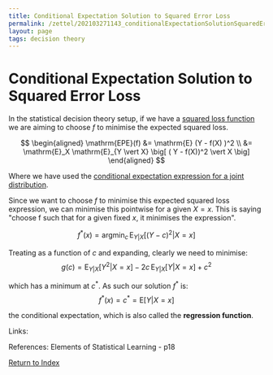 ```yaml
---
title: Conditional Expectation Solution to Squared Error Loss
permalink: /zettel/202103271143_conditionalExpectationSolutionSquaredError
layout: page
tags: decision theory
---
```

# Conditional Expectation Solution to Squared Error Loss

In the statistical decision theory setup, if we have a [squared loss function](202101162041_lossFunctions) we are 
aiming to choose $f$ to minimise the expected squared loss.

$$
\begin{aligned}
\mathrm{EPE}(f) &= \mathrm{E} (Y - f(X) )^2 \\
&= \mathrm{E}_X \mathrm{E}_{Y \vert X} \big[ ( Y - f(X))^2 \vert X \big]
\end{aligned}
$$

Where we have used the [conditional expectation expression for a joint distribution](202103141401_conditionalExpectationJointDistribution).

Since we want to choose $f$ to minimise this expected squared loss expression, we can minimise this pointwise for a given $X=x$.
This is saying "choose f such that for a given fixed $x$, it minimises the expression".

$$
f^{\ast}(x) = \mathrm{argmin}_c \, \mathrm{E}_{Y \vert X} \big[ (Y - c)^2 \vert X = x \big]
$$

Treating as a function of $c$ and expanding, clearly we need to minimise:
$$
g(c) = \mathrm{E}_{Y \vert X} \big[ Y^2 \vert X = x \big] - 2 c \, \mathrm{E}_{Y \vert X} \big[ Y \vert X = x \big] + c^2
$$

which has a minimum at $c^{\ast}$. As such our solution $f^{\ast}$ is:
$$
f^{\ast}(x) = c^{\ast} = \mathrm{E} \big[ Y \vert X = x \big]
$$

the conditional expectation, which is also called the **regression function**.

Links: 

References: Elements of Statistical Learning - p18

[Return to Index](index)